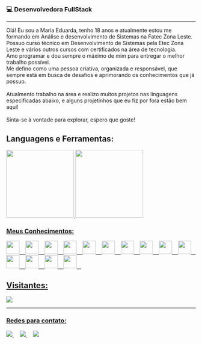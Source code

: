 <h3>💻 Desenvolvedora FullStack</h3>

<hr>
  Olá! Eu sou a Maria Eduarda, tenho 18 anos e atualmente estou me formando em Análise e desenvolvimento de Sistemas na Fatec Zona Leste.<br>
  Possuo curso técnico em Desenvolvimento de Sistemas pela Etec Zona Leste e vários outros cursos com certificados na área de tecnologia.<br>
  Amo programar e dou sempre o máximo de mim para entregar o melhor trabalho possível.
  <br>
  Me defino como uma pessoa criativa, organizada e responsável, que sempre está em busca de desafios e aprimorando os conhecimentos que já possuo.<br/><br/>
Atualmento trabalho na área e realizo muitos projetos nas linguagens especificadas abaixo, e alguns projetinhos que eu fiz por fora estão bem aqui!<br><br>
Sinta-se à vontade para explorar, espero que goste!
</p>

## Languagens e Ferramentas:
<div>
<a href="https://github.com/mariacpeixoto">
<img height="180em" src="https://github-readme-stats.vercel.app/api/top-langs/?username=mariacpeixoto&layout=compact&langs_count=7&theme=dracula"/>
<img height="180em" src="https://github-readme-stats.vercel.app/api?username=mariacpeixoto&show_icons=true&theme=dracula&include_all_commits=true&count_private=true"/>
</div>

### Meus Conhecimentos:
<div>
  <img src="https://cdn-icons-png.flaticon.com/512/1051/1051277.png" width="35" heigth="35">&nbsp;&nbsp;&nbsp;
  <img src="https://logospng.org/download/css-3/logo-css-3-2048.png" width="35" heigth="35">&nbsp;&nbsp;&nbsp;
  <img src="https://logospng.org/download/javascript/logo-javascript-1024.png" width="35" heigth="35">&nbsp;&nbsp;&nbsp;
  <img src="https://logospng.org/download/php/logo-php-1024.png" width="35" heigth="35">&nbsp;&nbsp;&nbsp;
  <img src="https://cdn-icons-png.flaticon.com/512/226/226777.png" width="35" heigth="35">&nbsp;&nbsp;&nbsp;
  <img src="https://cdn.iconscout.com/icon/free/png-512/react-1-282599.png" width="35" heigth="35">&nbsp;&nbsp;&nbsp;
  <img src="https://logodix.com/logo/840687.png" width="35" heigth="35">&nbsp;&nbsp;&nbsp;
  <img width="35" heigth="35" src="https://cdn-icons-png.flaticon.com/512/5968/5968322.png"/>&nbsp;&nbsp;&nbsp;
  <img src="https://upload.wikimedia.org/wikipedia/commons/thumb/9/9a/Laravel.svg/1969px-Laravel.svg.png" width="35" heigth="35">&nbsp;&nbsp;&nbsp;
  <img src="https://git-scm.com/images/logos/downloads/Git-Icon-1788C.png" width="35" heigth="35">&nbsp;&nbsp;&nbsp;
  <img src="https://img.freepik.com/icones-gratis/dactilografado_318-698173.jpg" width="35" heigth="35">&nbsp;&nbsp;&nbsp;
  <img width="35" heigth="35" src="https://upload.wikimedia.org/wikipedia/commons/thumb/b/b2/Bootstrap_logo.svg/1280px-Bootstrap_logo.svg.png"/>&nbsp;&nbsp;&nbsp;
  <img width="35" heigth="35" src="https://seeklogo.com/images/J/jquery-logo-CFE6ECE363-seeklogo.com.png"/>&nbsp;&nbsp;&nbsp;
  <img width="35" heigth="35" src="https://upload.wikimedia.org/wikipedia/commons/4/4c/Typescript_logo_2020.svg"/>&nbsp;&nbsp;&nbsp;
</div>

<h2>Visitantes:</h2>
 
 <img src="https://profile-counter.glitch.me/mariacpeixoto/count.svg" />
<hr>

### Redes para contato:

<p align="left">
 <a href="https://github.com/mariacpeixoto" target="_blank" alt="Github">
    <img src="https://img.shields.io/badge/-Github-242424?style=for-the-badge&logo=Github&logoColor=white">
</a>&nbsp;&nbsp;&nbsp;

<a href="https://www.linkedin.com/in/mariacpeixoto/" target="_blank" alt="Linkedin">
  <img src="https://img.shields.io/badge/-Linkedin-0e76a8?style=for-the-badge&logo=Linkedin&logoColor=white" />
</a>&nbsp;&nbsp;&nbsp;

<a href="mailto:mariacpeixoto18@gmail.com" target="_blank" alt="Gmail">
  <img src="https://img.shields.io/badge/-Gmail-cc3838?style=for-the-badge&logo=Gmail&logoColor=white" />
</a>
</p>

